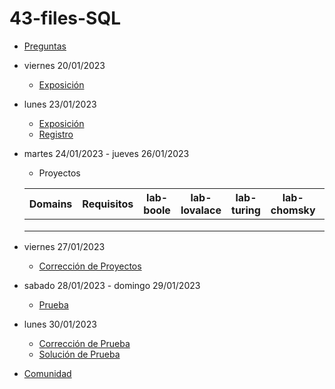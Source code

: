 # 43-files-SQL

- [Preguntas](https://escuela.it/cursos/curso-recurrencia-desarrollo-software/clase/patron)
- viernes 20/01/2023
  - [Exposición](https://escuela.it/cursos/curso-recurrencia-desarrollo-software/clase/patron)
- lunes 23/01/2023
  - [Exposición](https://escuela.it/cursos/curso-recurrencia-desarrollo-software/clase/patron)
  - [Registro](https://forms.gle/pA2QvsW32P4KtTD77)
- martes 24/01/2023 - jueves 26/01/2023
  - Proyectos
  
  |Domains|Requisitos|lab-boole|lab-lovalace|lab-turing|lab-chomsky|lab-bernersLee|
  |-------|----------|---------|------------|----------|-----------|--------------|
  |       |          |         |            |          |           |              |
  |       |          |         |            |          |           |              |
  |       |          |         |            |          |           |              |
- viernes 27/01/2023
  - [Corrección de Proyectos](https://escuela.it/cursos/curso-recurrencia-desarrollo-software/clase/patron)
- sabado 28/01/2023 - domingo 29/01/2023
  - [Prueba](https://forms.gle/hB9UJoN2PYiexctH8)
- lunes 30/01/2023
  - [Corrección de Prueba](https://escuela.it/cursos/curso-recurrencia-desarrollo-software/clase/patron)
  - [Solución de Prueba](https://docs.google.com/spreadsheets/d/1Uwtqa5VdD5wK2X7eLgkS6_th16aPnsW8pa5Ft2TyLPo/edit#gid=0)
- [Comunidad](https://app.slack.com/client/T02S3KYD464/C02TPT80PQE)